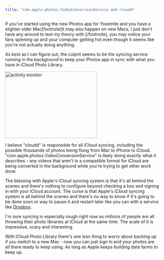 ```yaml
---
title: "com.apple.photos.VideoConversionService and cloudd"
---
```

<p>If you've started using the new Photos app for Yosemite and you have a slighter older Mac[footnote]It may also happen on new Macs, I just don't have any around to test my theory with.[/footnote], you may notice your fans spinning up and your computer getting hot even though it seems like you're not actually doing anything.</p>
<p>As best as I can figure out, the culprit seems to be the syncing service running in the background to keep your Photos.app in sync with what you have in iCloud Photo Library.</p>
<p><a href="https://chrisenns.com/wp-content/uploads/2015/04/activity-monitor.jpg"><img src="https://chrisenns.com/wp-content/uploads/2015/04/activity-monitor-300x216.jpg" alt="activity monitor" width="300" height="216" class="aligncenter size-medium wp-image-22315" /></a></p>
<p>I believe "cloudd" is responsible for all iCloud syncing, including the possible thousands of photos being flung from Mac to iPhone to iCloud. "com.apple.photos.VideoConversionService" is likely doing exactly what it describes - any videos that aren't in a compatible format for iCloud are being converted in the background while you're trying to get other work done.</p>
<p>The blessing with Apple's iCloud syncing system is that it's all behind the scenes and there's nothing to configure beyond checking a box and signing in with your iCloud account. The curse is that Apple's iCloud syncing system is all behind the scenes and there's no way to know if it's going to be done soon or way to pause it and restart later like you can with a service like <a href="https://db.tt/czHe7sK">Dropbox</a>.</p>
<p>I'm sure syncing is especially rough right now as millions of people are all throwing their photo libraries at iCloud at the same time. The scale of it is impressive, scary and interesting.</p>
<p>With iCloud Photo Library there's one less thing to worry about backing up if you switch to a new Mac - now you can just sign in and your photos are all there ready to keep using. As long as Apple keeps building data farms to keep up.</p>
